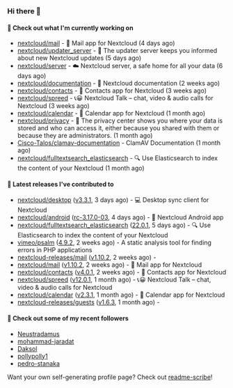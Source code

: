 ### Hi there 👋

#### 👷 Check out what I'm currently working on

- [nextcloud/mail](https://github.com/nextcloud/mail) - 💌 Mail app for Nextcloud (4 days ago)
- [nextcloud/updater_server](https://github.com/nextcloud/updater_server) - :repeat_one: The updater server keeps you informed about new Nextcloud updates (5 days ago)
- [nextcloud/server](https://github.com/nextcloud/server) - ☁️ Nextcloud server, a safe home for all your data (6 days ago)
- [nextcloud/documentation](https://github.com/nextcloud/documentation) - 📘 Nextcloud documentation (2 weeks ago)
- [nextcloud/contacts](https://github.com/nextcloud/contacts) - 📇 Contacts app for Nextcloud (3 weeks ago)
- [nextcloud/spreed](https://github.com/nextcloud/spreed) - 📞😀 Nextcloud Talk – chat, video &amp; audio calls for Nextcloud (3 weeks ago)
- [nextcloud/calendar](https://github.com/nextcloud/calendar) - 📆 Calendar app for Nextcloud (1 month ago)
- [nextcloud/privacy](https://github.com/nextcloud/privacy) - 🔑 The privacy center shows you where your data is stored and who can access it, either because you shared with them or because they are administrators. (1 month ago)
- [Cisco-Talos/clamav-documentation](https://github.com/Cisco-Talos/clamav-documentation) - ClamAV Documentation (1 month ago)
- [nextcloud/fulltextsearch_elasticsearch](https://github.com/nextcloud/fulltextsearch_elasticsearch) - 🔍 Use Elasticsearch to index the content of your Nextcloud (1 month ago)

#### 🔭 Latest releases I've contributed to

- [nextcloud/desktop](https://github.com/nextcloud/desktop) ([v3.3.1](https://github.com/nextcloud/desktop/releases/tag/v3.3.1), 3 days ago) - 💻 Desktop sync client for Nextcloud
- [nextcloud/android](https://github.com/nextcloud/android) ([rc-3.17.0-03](https://github.com/nextcloud/android/releases/tag/rc-3.17.0-03), 4 days ago) - 📱 Nextcloud Android app
- [nextcloud/fulltextsearch_elasticsearch](https://github.com/nextcloud/fulltextsearch_elasticsearch) ([22.0.1](https://github.com/nextcloud/fulltextsearch_elasticsearch/releases/tag/22.0.1), 5 days ago) - 🔍 Use Elasticsearch to index the content of your Nextcloud
- [vimeo/psalm](https://github.com/vimeo/psalm) ([4.9.2](https://github.com/vimeo/psalm/releases/tag/4.9.2), 2 weeks ago) - A static analysis tool for finding errors in PHP applications
- [nextcloud-releases/mail](https://github.com/nextcloud-releases/mail) ([v1.10.2](https://github.com/nextcloud-releases/mail/releases/tag/v1.10.2), 2 weeks ago) - 
- [nextcloud/mail](https://github.com/nextcloud/mail) ([v1.10.2](https://github.com/nextcloud/mail/releases/tag/v1.10.2), 2 weeks ago) - 💌 Mail app for Nextcloud
- [nextcloud/contacts](https://github.com/nextcloud/contacts) ([v4.0.1](https://github.com/nextcloud/contacts/releases/tag/v4.0.1), 2 weeks ago) - 📇 Contacts app for Nextcloud
- [nextcloud/spreed](https://github.com/nextcloud/spreed) ([v12.0.1](https://github.com/nextcloud/spreed/releases/tag/v12.0.1), 1 month ago) - 📞😀 Nextcloud Talk – chat, video &amp; audio calls for Nextcloud
- [nextcloud/calendar](https://github.com/nextcloud/calendar) ([v2.3.1](https://github.com/nextcloud/calendar/releases/tag/v2.3.1), 1 month ago) - 📆 Calendar app for Nextcloud
- [nextcloud-releases/guests](https://github.com/nextcloud-releases/guests) ([v1.6.3](https://github.com/nextcloud-releases/guests/releases/tag/v1.6.3), 1 month ago) - 

#### 👯 Check out some of my recent followers

- [Neustradamus](https://github.com/Neustradamus)
- [mohammad-jaradat](https://github.com/mohammad-jaradat)
- [Daksol](https://github.com/Daksol)
- [pollypolly1](https://github.com/pollypolly1)
- [pedro-stanaka](https://github.com/pedro-stanaka)

Want your own self-generating profile page? Check out [readme-scribe](https://github.com/muesli/readme-scribe)!
